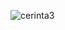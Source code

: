 ![cerinta3](https://user-images.githubusercontent.com/64086283/113576781-d6b55b80-9628-11eb-9f34-caf7eb507629.png)
